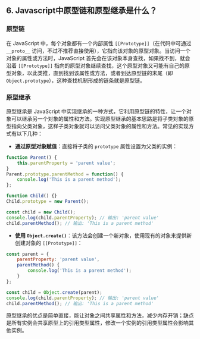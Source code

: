## 6. Javascript中原型链和原型继承是什么？
### 原型链
在 JavaScript 中，每个对象都有一个内部属性 `[[Prototype]]`（在代码中可通过 `__proto__` 访问，不过不推荐直接使用），它指向该对象的原型对象。当访问一个对象的属性或方法时，JavaScript 首先会在该对象本身查找，如果找不到，就会沿着 `[[Prototype]]` 指向的原型对象继续查找，这个原型对象又可能有自己的原型对象，以此类推，直到找到该属性或方法，或者到达原型链的末尾（即 `Object.prototype`），这种查找机制形成的链条就是原型链。

### 原型继承
原型继承是 JavaScript 中实现继承的一种方式，它利用原型链的特性，让一个对象可以继承另一个对象的属性和方法。实现原型继承的基本思路是将子类对象的原型指向父类对象，这样子类对象就可以访问父类对象的属性和方法。常见的实现方式有以下几种：

- **通过原型对象赋值**：直接将子类的 `prototype` 属性设置为父类的实例：
```javascript
function Parent() {
    this.parentProperty = 'parent value';
}
Parent.prototype.parentMethod = function() {
    console.log('This is a parent method');
};

function Child() {}
Child.prototype = new Parent();

const child = new Child();
console.log(child.parentProperty); // 输出: 'parent value'
child.parentMethod(); // 输出: 'This is a parent method'
```
- **使用 `Object.create()`**：该方法会创建一个新对象，使用现有的对象来提供新创建对象的 `[[Prototype]]`：
```javascript
const parent = {
    parentProperty: 'parent value',
    parentMethod() {
        console.log('This is a parent method');
    }
};

const child = Object.create(parent);
console.log(child.parentProperty); // 输出: 'parent value'
child.parentMethod(); // 输出: 'This is a parent method'
```

原型继承的优点是简单直接，能让对象之间共享属性和方法，减少内存开销；缺点是所有实例会共享原型上的引用类型属性，修改一个实例的引用类型属性会影响其他实例。 